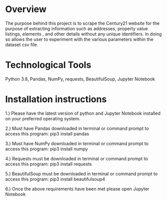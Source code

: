 # Overview

The purpose behind this project is to scrape the Century21 website for the purpose of extracting information such as addresses, property value listings, elements , and other details without any unique identifiers. In doing so allows the user to experiment with the various parameters within the dataset csv file.

# Technological Tools

Python 3.8, Pandas, NumPy, requests, BeautifulSoup, Jupyter Notebook

# Installation instructions
<p>
1.) Please have the latest version of python and Jupyter Notebook installed on your preferred operating system.
</p>
<p>
2.) Must have Pandas downloaded in terminal or command prompt to access this program: pip3 install pandas
</p>
<p>
3.) Must have NumPy downloaded in terminal or command prompt to access this program: pip3 install numpy
</p>
<p>
4.) Requests must be downloaded in terminal or command prompt to access this program: pip3 install requests
</p>
<p>
5.) BeautifulSoup must be downloaded in terminal or command prompt to access this program: pip3 install beautifulsoup4
</p>
<p>
6.) Once the above requirements have been met please open Jupyter Notebook
</p>

